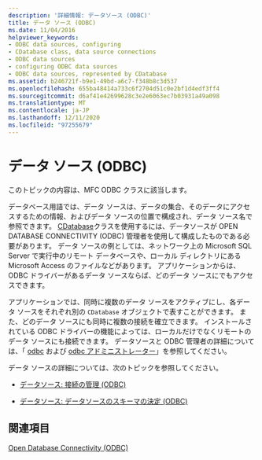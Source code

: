 ```yaml
---
description: '詳細情報: データソース (ODBC)'
title: データ ソース (ODBC)
ms.date: 11/04/2016
helpviewer_keywords:
- ODBC data sources, configuring
- CDatabase class, data source connections
- ODBC data sources
- configuring ODBC data sources
- ODBC data sources, represented by CDatabase
ms.assetid: b246721f-b9e1-49bd-a6c7-f348b8c3d537
ms.openlocfilehash: 655ba48414a733c6f2704d51c0e2bf1d4edf3ff4
ms.sourcegitcommit: d6af41e42699628c3e2e6063ec7b03931a49a098
ms.translationtype: MT
ms.contentlocale: ja-JP
ms.lasthandoff: 12/11/2020
ms.locfileid: "97255679"
---
```

# <a name="data-source-odbc"></a>データ ソース (ODBC)

このトピックの内容は、MFC ODBC クラスに該当します。

データベース用語では、データ ソースは、データの集合、そのデータにアクセスするための情報、およびデータ ソースの位置で構成され、データ ソース名で参照できます。 [CDatabase](../../mfc/reference/cdatabase-class.md)クラスを使用するには、データソースが OPEN DATABASE CONNECTIVITY (ODBC) 管理者を使用して構成したものである必要があります。 データ ソースの例としては、ネットワーク上の Microsoft SQL Server で実行中のリモート データベースや、ローカル ディレクトリにある Microsoft Access のファイルなどがあります。 アプリケーションからは、ODBC ドライバーがあるデータ ソースならば、どのデータ ソースにでもアクセスできます。

アプリケーションでは、同時に複数のデータ ソースをアクティブにし、各データ ソースをそれぞれ別の `CDatabase` オブジェクトで表すことができます。 また、どのデータ ソースにも同時に複数の接続を確立できます。 インストールされている ODBC ドライバーの機能によっては、ローカルだけでなくリモートのデータ ソースにも接続できます。 データソースと ODBC 管理者の詳細については、「 [odbc](../../data/odbc/odbc-basics.md) および [odbc アドミニストレーター](../../data/odbc/odbc-administrator.md)」を参照してください。

データ ソースの詳細については、次のトピックを参照してください。

- [データソース: 接続の管理 (ODBC)](../../data/odbc/data-source-managing-connections-odbc.md)

- [データソース: データソースのスキーマの決定 (ODBC)](../../data/odbc/data-source-determining-the-schema-of-the-data-source-odbc.md)

## <a name="see-also"></a>関連項目

[Open Database Connectivity (ODBC)](../../data/odbc/open-database-connectivity-odbc.md)
